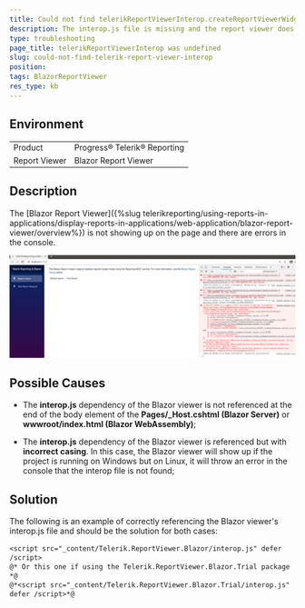 ```yaml
---
title: Could not find telerikReportViewerInterop.createReportViewerWidget
description: The interop.js file is missing and the report viewer does not show up on the page
type: troubleshooting
page_title: telerikReportViewerInterop was undefined
slug: could-not-find-telerik-report-viewer-interop
position: 
tags: BlazorReportViewer 
res_type: kb
---
```


## Environment
<table>
	<tr>
		<td>Product</td>
		<td>Progress® Telerik® Reporting</td>
	</tr>
	<tr>
		<td>Report Viewer</td>
		<td>Blazor Report Viewer</td>
	</tr>
</table>

## Description
The [Blazor Report Viewer]({%slug telerikreporting/using-reports-in-applications/display-reports-in-applications/web-application/blazor-report-viewer/overview%}) is not showing up on the page and there are errors in the console.

![Blazor Report Viewer Interop is missing](resources/BlazorInteropNotFound.png)

## Possible Causes

- The **interop.js** dependency of the Blazor viewer is not referenced at the end of the body element of the **Pages/_Host.cshtml (Blazor Server)** or **wwwroot/index.html (Blazor WebAssembly)**;

- The **interop.js** dependency of the Blazor viewer is referenced but with **incorrect casing**. In this case, the Blazor viewer will show up if the project is running on Windows but on Linux, it will throw an error in the console that the interop file is not found;

## Solution

The following is an example of correctly referencing the Blazor viewer's interop.js file and should be the solution for both cases:

```cshtml
<script src="_content/Telerik.ReportViewer.Blazor/interop.js" defer /script>
@* Or this one if using the Telerik.ReportViewer.Blazor.Trial package *@
@*<script src="_content/Telerik.ReportViewer.Blazor.Trial/interop.js" defer /script>*@
```
